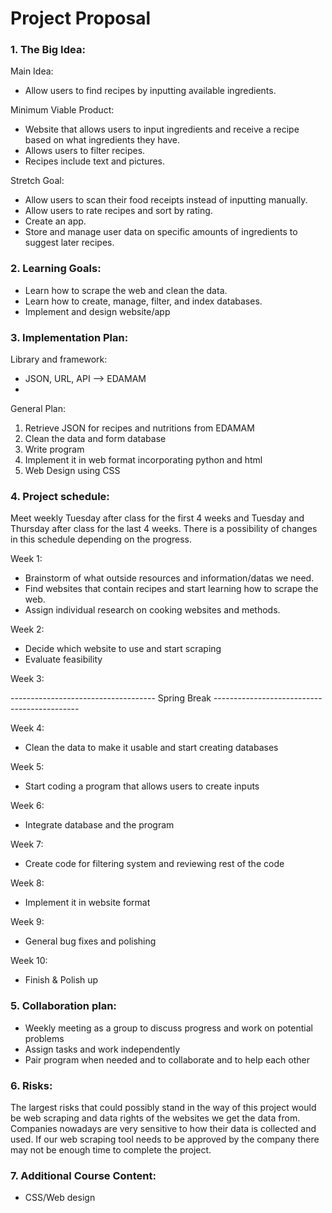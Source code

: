 # Project Proposal

### 1. The Big Idea:
Main Idea:
- Allow users to find recipes by inputting available ingredients.

Minimum Viable Product:
- Website that allows users to input ingredients and receive a recipe based on what ingredients they have. 
- Allows users to filter recipes.
- Recipes include text and pictures.

Stretch Goal: 
- Allow users to scan their food receipts instead of inputting manually.
- Allow users to rate recipes and sort by rating. 
- Create an app.
- Store and manage user data on specific amounts of ingredients to suggest later recipes. 

### 2. Learning Goals:
- Learn how to scrape the web and clean the data.
- Learn how to create, manage, filter, and index databases.
- Implement and design website/app

### 3. Implementation Plan:
Library and framework:
- JSON, URL, API --> EDAMAM
- 

General Plan:
1. Retrieve JSON for recipes and nutritions from EDAMAM
2. Clean the data and form database
3. Write program
4. Implement it in web format incorporating python and html
5. Web Design using CSS

### 4. Project schedule: 

Meet weekly Tuesday after class for the first 4 weeks and Tuesday and Thursday after class for the last 4 weeks. There is a possibility of changes in this schedule depending on the progress.

Week 1: 
- Brainstorm of what outside resources and information/datas we need. 
- Find websites that contain recipes and start learning how to scrape the web. 
- Assign individual research on cooking websites and methods.

Week 2:
- Decide which website to use and start scraping
- Evaluate feasibility

Week 3:

------------------------------------ Spring Break --------------------------------------------

Week 4: 
- Clean the data to make it usable and start creating databases

Week 5:
- Start coding a program that allows users to create inputs

Week 6: 
- Integrate database and the program

Week 7:
- Create code for filtering system and reviewing rest of the code

Week 8:
- Implement it in website format

Week 9:
- General bug fixes and polishing

Week 10:
- Finish & Polish up 

### 5. Collaboration plan: 
- Weekly meeting as a group to discuss progress and work on potential problems
- Assign tasks and work independently
- Pair program when needed and to collaborate and to help each other

### 6. Risks: 
The largest risks that could possibly stand in the way of this project would be web scraping and data rights of the websites we get the data from. Companies nowadays are very sensitive to how their data is collected and used. If our web scraping tool needs to be approved by the company there may not be enough time to complete the project.

### 7. Additional Course Content: 
- CSS/Web design
